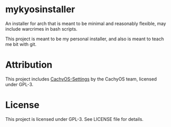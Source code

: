 # mykyosinstaller

An installer for arch that is meant to be minimal and reasonably flexible, may include warcrimes in bash scripts.

This project is meant to be my personal installer, and also is meant to teach me bit with git.

# Attribution

This project includes [CachyOS-Settings](https://github.com/CachyOS/CachyOS-Settings) 
by the CachyOS team, licensed under GPL-3.

# License

This project is licensed under GPL-3. See LICENSE file for details.
